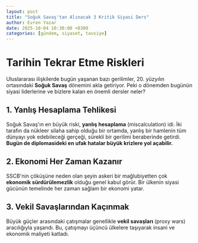 ```yaml
---
layout: post
title: "Soğuk Savaş'tan Alınacak 3 Kritik Siyasi Ders"
author: Evren Yazar
date: 2025-10-04 10:30:00 +0300
categories: [gündem, siyaset, tavsiye]
---
```


# Tarihin Tekrar Etme Riskleri

Uluslararası ilişkilerde bugün yaşanan bazı gerilimler, 20. yüzyılın ortasındaki **Soğuk Savaş** dönemini akla getiriyor.
Peki o dönemden bugünün siyasi liderlerine ve bizlere kalan en önemli dersler neler?

## 1. Yanlış Hesaplama Tehlikesi

Soğuk Savaş'ın en büyük riski, **yanlış hesaplama** (miscalculation) idi. İki tarafın da nükleer silaha sahip olduğu bir ortamda, yanlış bir hamlenin tüm dünyayı yok edebileceği gerçeği, sürekli bir gerilimi beraberinde getirdi. **Bugün de diplomasideki en ufak hatalar büyük krizlere yol açabilir.**

## 2. Ekonomi Her Zaman Kazanır

SSCB'nin çöküşüne neden olan şeyin askeri bir mağlubiyetten çok **ekonomik sürdürülemezlik** olduğu genel kabul görür. Bir ülkenin siyasi gücünün temelinde her zaman sağlam bir ekonomi yatar.

## 3. Vekil Savaşlarından Kaçınmak

Büyük güçler arasındaki çatışmalar genellikle **vekil savaşları** (proxy wars) aracılığıyla yaşandı. Bu, çatışmayı üçüncü ülkelere taşıyarak insani ve ekonomik maliyeti katladı.